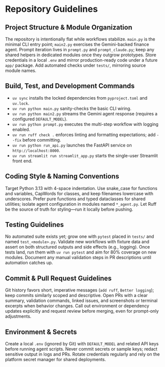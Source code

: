 # Repository Guidelines

## Project Structure & Module Organization
The repository is intentionally flat while workflows stabilize. `main.py` is the minimal CLI entry point; `main2.py` exercises the Gemini-backed finance agent. Prompt iteration lives in `prompt.py` and `prompt_claude.py`; keep any shared helpers in dedicated modules once they outgrow prototypes. Store credentials in a local `.env` and mirror production-ready code under a future `app/` package. Add automated checks under `tests/`, mirroring source module names.

## Build, Test, and Development Commands
- `uv sync` installs the locked dependencies from `pyproject.toml` and `uv.lock`.
- `uv run python main.py` sanity-checks the basic CLI wiring.
- `uv run python main2.py` streams the Gemini agent response (requires a configured `DEFAULT_MODEL`).
- `uv run python prompt.py` executes the multi-step workflow with logging enabled.
- `uv run ruff check .` enforces linting and formatting expectations; add `--fix` before committing.
- `uv run python run_api.py` launches the FastAPI service on `http://localhost:8000`.
- `uv run streamlit run streamlit_app.py` starts the single-user Streamlit front end.

## Coding Style & Naming Conventions
Target Python 3.13 with 4-space indentation. Use snake_case for functions and variables, CapWords for classes, and keep filenames lowercase with underscores. Prefer pure functions and typed dataclasses for shared utilities; isolate agent configuration in modules named `*_agent.py`. Let Ruff be the source of truth for styling—run it locally before pushing.

## Testing Guidelines
No automated suite exists yet; grow one with `pytest` placed in `tests/` and named `test_<module>.py`. Validate new workflows with fixture data and assert on both structured outputs and side effects (e.g., logging). Once tests land, run them with `uv run pytest` and aim for 80% coverage on new modules. Document any manual validation steps in PR descriptions until automation catches up.

## Commit & Pull Request Guidelines
Git history favors short, imperative messages (`add ruff`, `Better logging`); keep commits similarly scoped and descriptive. Open PRs with a clear summary, validation commands, linked issues, and screenshots or terminal excerpts when behavior changes. Call out environment or dependency updates explicitly and request review before merging, even for prompt-only adjustments.

## Environment & Secrets
Create a local `.env` (ignored by Git) with `DEFAULT_MODEL` and related API keys before running agent scripts. Never commit secrets or sample keys; redact sensitive output in logs and PRs. Rotate credentials regularly and rely on the platform secret manager for shared deployments.
